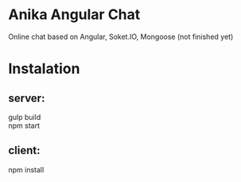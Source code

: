 # Anika Angular Chat
Online chat based on Angular, Soket.IO, Mongoose (not finished yet)

# Instalation
## server:  
gulp build  
npm start
## client:
npm install

